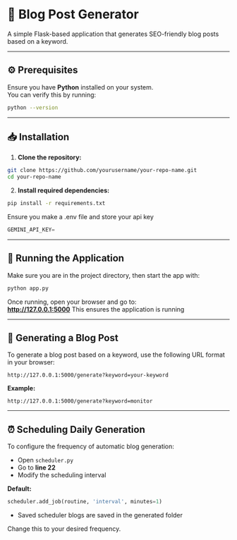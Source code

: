 # 📝 Blog Post Generator

A simple Flask-based application that generates SEO-friendly blog posts based on a keyword.

---

## ⚙️ Prerequisites

Ensure you have **Python** installed on your system.  
You can verify this by running:

```bash
python --version
```

---

## 📥 Installation

1. **Clone the repository:**

```bash
git clone https://github.com/yourusername/your-repo-name.git
cd your-repo-name
```

2. **Install required dependencies:**

```bash
pip install -r requirements.txt
```
Ensure you make a .env file and store your api key
```python
GEMINI_API_KEY=
```
---

## 🚀 Running the Application

Make sure you are in the project directory, then start the app with:

```bash
python app.py
```

Once running, open your browser and go to:  
**http://127.0.0.1:5000**
This ensures the application is running

---

## 🧠 Generating a Blog Post

To generate a blog post based on a keyword, use the following URL format in your browser:

```
http://127.0.0.1:5000/generate?keyword=your-keyword
```

**Example:**

```
http://127.0.0.1:5000/generate?keyword=monitor
```

---

## ⏰ Scheduling Daily Generation

To configure the frequency of automatic blog generation:

- Open `scheduler.py`
- Go to **line 22**
- Modify the scheduling interval

**Default:**  
```python
scheduler.add_job(routine, 'interval', minutes=1)
```
- Saved scheduler blogs are saved in the generated folder

Change this to your desired frequency.



